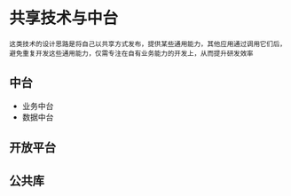 # 共享技术与中台
```
这类技术的设计思路是将自己以共享方式发布，提供某些通用能力，其他应用通过调用它们后，避免重复开发这些通用能力，仅需专注在自有业务能力的开发上，从而提升研发效率
```
## 中台
* 业务中台
* 数据中台
## 开放平台
## 公共库
